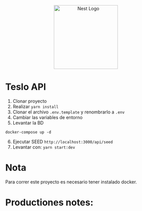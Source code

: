 <p align="center">
  <a href="http://nestjs.com/" target="blank"><img src="https://nestjs.com/img/logo-small.svg" width="200" alt="Nest Logo" /></a>
</p>

# Teslo API

1. Clonar proyecto
2. Realizar ```yarn install```
3. Clonar el archivo ```.env.template``` y renombrarlo a ```.env```
4. Cambiar las variables de entorno
5. Levantar la BD
```
docker-compose up -d
```
6. Ejecutar SEED ```http://localhost:3000/api/seed```
7. Levantar con: ```yarn start:dev```

# Nota

Para correr este proyecto es necesario tener instalado docker.

# Productiones notes: